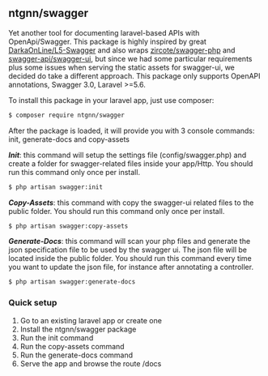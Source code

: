 ## ntgnn/swagger

Yet another tool for documenting laravel-based APIs with OpenApi/Swagger. This package is highly inspired by great [DarkaOnLine/L5-Swagger](https://github.com/DarkaOnLine/L5-Swagger) and also wraps [zircote/swagger-php](https://github.com/zircote/swagger-php) and [swagger-api/swagger-ui](https://github.com/swagger-api/swagger-ui), but since we had some particular requirements plus some issues when serving the static assets for swagger-ui, we decided do take a different approach.
This package only supports OpenAPI annotations, Swagger 3.0, Laravel >=5.6.

To install this package in your laravel app, just use composer:

```bash
$ composer require ntgnn/swagger
```
After the package is loaded, it will provide you with 3 console commands: init, generate-docs and copy-assets

***Init***: this command will setup the settings file (config/swagger.php) and create a folder for swagger-related files inside your app/Http. You should run this command only once per install. 

```bash
$ php artisan swagger:init
```

***Copy-Assets***: this command with copy the swagger-ui related files to the public folder. You should run this command only once per install. 

```bash
$ php artisan swagger:copy-assets
```

***Generate-Docs***: this command will scan your php files and generate the json specification file to be used by the swagger ui. The json file will be located inside the public folder. You should run this command every time you want to update the json file, for instance after annotating a controller. 

```bash
$ php artisan swagger:generate-docs
```

### Quick setup
1. Go to an existing laravel app or create one
2. Install the ntgnn/swagger package
3. Run the init command
4. Run the copy-assets command
5. Run the generate-docs command
6. Serve the app and browse the route /docs 



